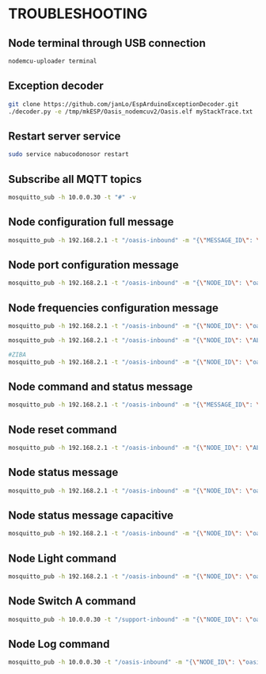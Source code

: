 # TROUBLESHOOTING
## Node terminal through USB connection
```bash
nodemcu-uploader terminal
```

## Exception decoder
```bash
git clone https://github.com/janLo/EspArduinoExceptionDecoder.git
./decoder.py -e /tmp/mkESP/Oasis_nodemcuv2/Oasis.elf myStackTrace.txt
```

## Restart server service
```bash
sudo service nabucodonosor restart
```

## Subscribe all MQTT topics
```bash
mosquitto_sub -h 10.0.0.30 -t "#" -v
```


## Node configuration full message
```bash
mosquitto_pub -h 192.168.2.1 -t "/oasis-inbound" -m "{\"MESSAGE_ID\": \"a12dc89b\",\"CONFIG\": {\"SSID\": \"babilonia\",\"PASSWORD\": \"secret\",\"MQTT_SERVER\": \"192.168.2.1\",\"MQTT_PORT\": 1883,\"MQTT_TOPIC_INBOUND\": \"\/oasis-inbound\",\"MQTT_TOPIC_OUTBOUND\": \"\/oasis-outbound\",\"PERIOD\": 300,\"PIN\":{\"0\": \"IDLE\",\"1\": \"WATER\", \"2\": \"LIGHT\", \"3\": \"SOIL.X\",\"4\": \"DHT\",\"5\": \"SOIL.1\", \"6\": \"SOIL.2\",\"7\": \"SOIL.3\", \"8\": \"SOIL.4\"}},\"COMMAND\": {\"LIGHT\": true,\"FAN\": true,\"WATER\": true,\"REBOOT\": true},\"STATUS\": [\"NODE\", \"SOIL\", \"DHT\", \"LIGHT\", \"FAN\", \"WATER\"]}"
```

## Node port configuration message
```bash
mosquitto_pub -h 192.168.2.1 -t "/oasis-inbound" -m "{\"NODE_ID\": \"oasis-312193\",\"MESSAGE_ID\": \"a12dc89b\",\"CONFIG\": {\"PIN\":{\"0\": \"WATER\",\"1\": \"IDLE\", \"2\": \"LIGHT\", \"3\": \"SOIL.X\",\"4\": \"DHT\",\"5\": \"SOIL.1\", \"6\": \"SOIL.2\",\"7\": \"SOIL.3\", \"8\": \"SOIL.4\"}}}"
```

## Node frequencies configuration message
```bash
mosquitto_pub -h 192.168.2.1 -t "/oasis-inbound" -m "{\"NODE_ID\": \"oasis-312193\",\"MESSAGE_ID\": \"a12dc89b\",\"CONFIG\": {\"HEARTBEAT_PERIOD\": 31}}"

mosquitto_pub -h 192.168.2.1 -t "/oasis-inbound" -m "{\"NODE_ID\": \"ALL\",\"MESSAGE_ID\": \"a12dc89b\",\"CONFIG\": {\"HEARTBEAT_PERIOD\": 3000, \"SENSOR_COLLECT_DATA_PERIOD\": 30000}}"

#ZIBA
mosquitto_pub -h 192.168.2.1 -t "/oasis-inbound" -m "{\"NODE_ID\": \"oasis-312209\",\"MESSAGE_ID\": \"fix_conn_issue\",\"CONFIG\": {\"MQTT_SERVER\": \"192.168.0.90\", \"SSID\": \"babilonia-ext\"}}"
```

## Node command and status message
```bash
mosquitto_pub -h 192.168.2.1 -t "/oasis-inbound" -m "{\"MESSAGE_ID\": \"a12dc89b\",\"COMMAND\": {\"LIGHT\": true,\"FAN\": true,\"WATER\": true,\"REBOOT\": true},\"STATUS\": [\"NODE\", \"SOIL\", \"DHT\", \"LIGHT\", \"FAN\", \"WATER\"]}"
```

## Node reset command
```bash
mosquitto_pub -h 192.168.2.1 -t "/oasis-inbound" -m "{\"NODE_ID\": \"ALL\",\"MESSAGE_ID\": \"fix_conn_issue\",\"COMMAND\": {\"RESET\": true}}"
```

## Node status message
```bash
mosquitto_pub -h 192.168.2.1 -t "/oasis-inbound" -m "{\"NODE_ID\": \"oasis-312193\", \"MESSAGE_ID\": \"a12dc89b\",\"STATUS\": [\"NODE\", \"SOIL\", \"DHT\", \"LIGHT\", \"FAN\", \"WATER\"]}"
```

## Node status message capacitive
```bash
mosquitto_pub -h 192.168.2.1 -t "/oasis-inbound" -m "{\"NODE_ID\": \"oasis-397988\", \"MESSAGE_ID\": \"a12dc89b\",\"STATUS\": [\"CAPACITIVEMOISTURE\"]}"
```

## Node Light command
```bash
mosquitto_pub -h 192.168.2.1 -t "/oasis-inbound" -m "{\"NODE_ID\": \"oasis-311de9\", \"MESSAGE_ID\": \"test\",\"COMMAND\": {\"LIGHT\": true}}"
```

## Node Switch A command
```bash
mosquitto_pub -h 10.0.0.30 -t "/support-inbound" -m "{\"NODE_ID\": \"oasis-31e1e7\", \"MESSAGE_ID\": \"test\",\"COMMAND\": {\"SWITCH_A\": true}}"
```

## Node Log command
```bash
mosquitto_pub -h 10.0.0.30 -t "/oasis-inbound" -m "{\"NODE_ID\": \"oasis-311de9\", \"MESSAGE_ID\": \"log_test\",\"LOG\": true}"
```
